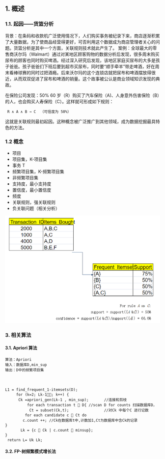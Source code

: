 <!--
 * @Author: Dalegac
 * @Date: 2021-09-02 16:10:08
 * @LastEditTime: 2021-09-02 17:48:10
 * @LastEditors: Dalegac
 * @Description: 图片用的图床是github，可能要科学上网
-->

## 1. 概述

### 1.1. 起因——货篮分析

​ 背景：在条码和收款机广泛使用情况下，人们购买事务被纪录下来，商店逐渐积累了大量数据，为了使商品经营得更好，可否利用这个数据成为商店管理者关心的问题。货篮分析是其中一个方面，关联规则技术就此产生了。
案例：全球最大的零售商沃尔玛（Walmart）通过对某地区顾客购物的数据分析后发现，很多周末购买尿布的顾客也同时购买啤酒。经过深入研究后发现，该地区家庭买尿布的大多是孩子爸爸。孩子爸爸们下班后要到超市买尿布，同时要“顺手牵羊”带走啤酒，好在周末看棒球赛的同时过把酒瘾。后来沃尔玛的这个连锁店就把尿布和啤酒摆放得很近，从而双双促进了尿布和啤酒的销量。这个故事被公认是商业领域知识发现的典故。

在保险公司发现：50% 60 岁（R）购买了汽车保险（A)、人身意外伤害保险（B）的人，也会购买人寿保险（C）。这样就可形成如下规则：

```
 R ∧ A ∧ B → C  （可信度为 50%）
```

这就是关联规则最初起因。这种概念被广泛推广到其他领域，成为数据挖掘最具特色的方法。

### 1.2 概念

- 项目
- 项目集，K-项目集
- 事务 T
- 频繁项目集，K-频繁项目集
- 非频繁项目集
- 支持度，最小支持度
- 置信度，最小置信度
- 频度
- 关联规则，强关联规则
- 负关联问题（相关分析）

![关联小例子](https://raw.githubusercontent.com/Dalegac/static/main/images/20210902174304.png)

### 3. 相关算法

#### 3.1. Apriori 算法
```
算法：Apriori 
输入：数据库D,min_sup
输出：D中的频繁项目集



L1 = find_frequent_1-itemsets(D);
     for (k=2; Lk-1; k++) {
      Ck =apriori_gen(Lk-1 , min_sup);       //连接和剪枝
          for each transaction t  D{ //scan D for counts 扫描数据库D，
           Ct = subset(Ck,t);                //对Ck 中每个C 进行记数
	     for each candidate c  Ct do
		c.count ++; //Ck在数据库t中,计数加1,Ct为数据库中含Ck的记录
}
       Lk = {c  Ck | c.count  minsup};  
}
 return L= Uk Lk; 

```

#### 3.2. FP-树频繁模式增长法
